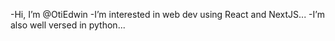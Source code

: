 -Hi, I’m @OtiEdwin
-I’m interested in web dev using React and NextJS...
-I’m also well versed in python...
